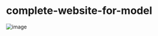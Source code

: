 # complete-website-for-model

![image](https://user-images.githubusercontent.com/53626405/163657251-fbebb8ef-33ce-4ac4-b285-1bca34d8e50c.png)
